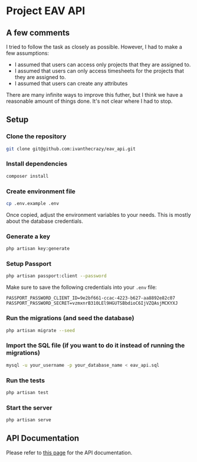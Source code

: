 # Project EAV API

## A few comments

I tried to follow the task as closely as possible. However, I had to make a few assumptions:

- I assumed that users can access only projects that they are assigned to.
- I assumed that users can only access timesheets for the projects that they are assigned to.
- I assumed that users can create any attributes

There are many infinite ways to improve this futher, but I think we have a reasonable amount of things done. It's not clear where I had to stop.


## Setup

### Clone the repository

```bash
git clone git@github.com:ivanthecrazy/eav_api.git
```

### Install dependencies

```bash
composer install
```

### Create environment file

```bash
cp .env.example .env
```

Once copied, adjust the environment variables to your needs. This is mostly about the database credentials.

### Generate a key

```bash
php artisan key:generate
```


### Setup Passport

```bash
php artisan passport:client --password
```

Make sure to save the following credentials into your `.env` file:

```
PASSPORT_PASSWORD_CLIENT_ID=9e2bf661-ccac-4223-b627-aa8892e82c07
PASSPORT_PASSWORD_SECRET=vzmxnrB310LEl9HGUTSBbdioC6IjVZQAsjMCKYXJ
```

### Run the migrations (and seed the database)

```bash
php artisan migrate --seed
```

### Import the SQL file (if you want to do it instead of running the migrations)

```bash
mysql -u your_username -p your_database_name < eav_api.sql
```

### Run the tests

```bash
php artisan test
```

### Start the server

```bash
php artisan serve
```

## API Documentation

Please refer to [this page](https://eav.ivan-larionov.dev/docs/index.html#) for the API documentation.
